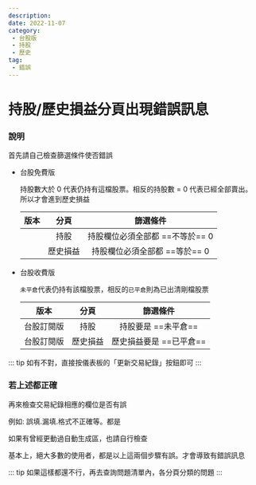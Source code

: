 ```yaml
---
description:
date: 2022-11-07
category:
 - 台股版
 - 持股
 - 歷史
tag:
 - 錯誤
---
```


# 持股/歷史損益分頁出現錯誤訊息

### 說明

  首先請自己檢查篩選條件使否錯誤

  - 台股免費版

    持股數大於 0 代表仍持有這檔股票。相反的持股數 = 0 代表已經全部賣出。所以才會進到歷史損益

    |   版本   | 分頁 | 篩選條件 |
    |:----------:|:--:|:-------:|
    | <Badge text="台股免費版" vertical="middle"/> | 持股 | 持股欄位必須全部都 ==不等於== 0 |
    | <Badge text="台股免費版" vertical="middle"/> | 歷史損益 | 持股欄位必須全部都 ==等於== 0 |

  - 台股收費版

    `未平倉`代表仍持有該檔股票，相反的`已平倉`則為已出清剛檔股票

    |   版本   | 分頁 | 篩選條件 |
    |:----------:|:--:|:-------:|
    | <Badge type="warning">台股訂閱版</Badge> | 持股 | 持股要是 ==未平倉== |
    | <Badge type="warning">台股訂閱版</Badge> | 歷史損益 | 歷史損益要是 ==已平倉== |

  ::: tip 如有不對，直接按儀表板的「更新交易紀錄」按鈕即可
  :::
  
### 若上述都正確

  再來檢查交易紀錄相應的欄位是否有誤

  例如: 誤填.漏填.格式不正確等。都是

  如果有曾經更動過自動生成區，也請自行檢查
  
  基本上，絕大多數的使用者，都是以上這兩個步驟有誤。才會導致有錯誤訊息
  
  ::: tip 如果這樣都還不行，再去查詢問題清單內，各分頁分類的問題
  :::

